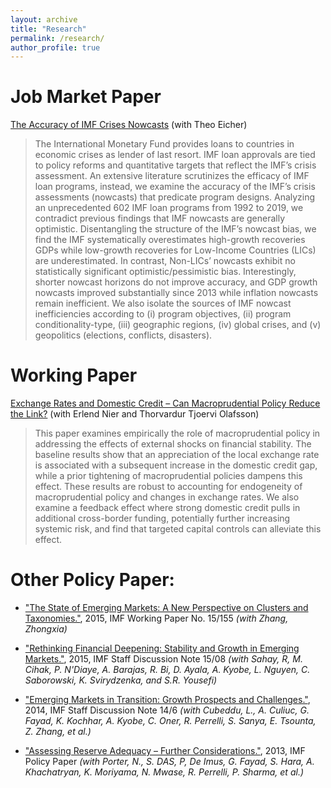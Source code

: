 ```yaml
---
layout: archive
title: "Research"
permalink: /research/
author_profile: true
---
```



Job Market Paper
===
[The Accuracy of IMF Crises Nowcasts](https://econmonicagr.github.io/files/ER_IMFNowcasts.pdf)
(with Theo Eicher)
> The International Monetary Fund provides loans to countries in economic crises as lender of last resort. IMF loan approvals are tied to policy reforms and quantitative targets that reflect the IMF’s crisis assessment. An extensive literature scrutinizes the efficacy of IMF loan programs, instead, we examine the accuracy of the IMF’s crisis assessments (nowcasts) that predicate program designs. Analyzing an unprecedented 602 IMF loan programs from 1992 to 2019, we contradict previous findings that IMF nowcasts are generally optimistic. Disentangling the structure of the IMF’s nowcast bias, we find the IMF systematically overestimates high-growth recoveries GDPs while low-growth recoveries for Low-Income Countries (LICs) are underestimated. In contrast, Non-LICs’ nowcasts exhibit no statistically significant optimistic/pessimistic bias. Interestingly, shorter nowcast horizons do not improve accuracy, and GDP growth nowcasts improved substantially since 2013 while inflation nowcasts remain inefficient. We also isolate the sources of IMF nowcast inefficiencies according to (i) program objectives, (ii) program conditionality-type, (iii) geographic regions, (iv) global crises, and (v) geopolitics (elections, conflicts, disasters).


Working Paper
===
[Exchange Rates and Domestic Credit – Can Macroprudential Policy Reduce the Link?](https://econmonicagr.github.io/files/NOR_MaPP.pdf)
(with Erlend Nier and Thorvardur Tjoervi Olafsson)
> This paper examines empirically the role of macroprudential policy in addressing the effects of external shocks on financial stability. The baseline results show that an appreciation of the local exchange rate is associated with a subsequent increase in the domestic credit gap, while a prior tightening of macroprudential policies dampens this effect. These results are robust to accounting for endogeneity of macroprudential policy and changes in exchange rates. We also examine a feedback effect where strong domestic credit pulls in additional cross-border funding, potentially further increasing systemic risk, and find that targeted capital controls can alleviate this effect. 


Other Policy Paper:
===
* ["The State of Emerging Markets: A New Perspective on Clusters and Taxonomies."](https://www.imf.org/en/Publications/WP/Issues/2016/12/31/Emerging-Market-Heterogeneity-Insights-from-Cluster-and-Taxonomy-Analysis-43085), 2015, IMF Working Paper No. 15/155 *(with Zhang, Zhongxia)*

* ["Rethinking Financial Deepening: Stability and Growth in Emerging Markets."](https://www.imf.org/en/Publications/Staff-Discussion-Notes/Issues/2016/12/31/Rethinking-Financial-Deepening-Stability-and-Growth-in-Emerging-Markets-42868), 2015, IMF Staff Discussion Note 15/08 *(with Sahay, R, M. Cihak, P. N'Diaye, A. Barajas, R. Bi, D. Ayala, A. Kyobe, L. Nguyen, C. Saborowski, K. Svirydzenka, and S.R. Yousefi)*

* ["Emerging Markets in Transition: Growth Prospects and Challenges."](https://www.imf.org/en/Publications/Staff-Discussion-Notes/Issues/2016/12/31/Emerging-Markets-in-Transition-Growth-Prospects-and-Challenges-41588), 2014, IMF Staff Discussion Note 14/6 *(with Cubeddu, L., A. Culiuc, G. Fayad, K. Kochhar, A. Kyobe, C. Oner, R. Perrelli, S. Sanya, E. Tsounta, Z. Zhang, et al.)*

* ["Assessing Reserve Adequacy – Further Considerations."](https://www.imf.org/external/np/pp/eng/2013/111313d.pdf), 2013, IMF Policy Paper *(with Porter, N., S. DAS, P, De Imus, G. Fayad, S. Hara, A. Khachatryan, K. Moriyama, N. Mwase, R. Perrelli, P. Sharma, et al.)*

